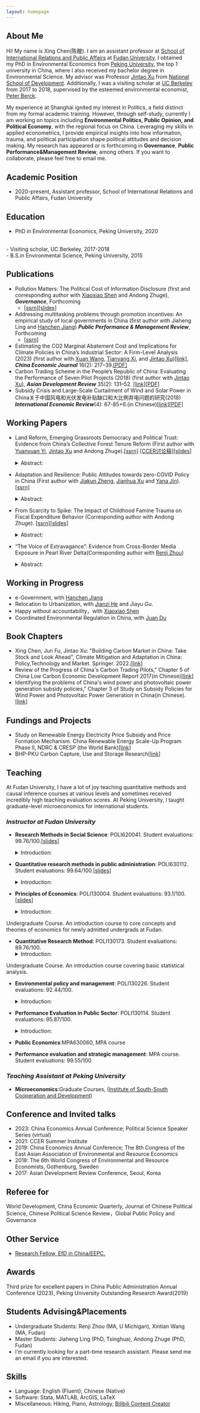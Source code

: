 ```yaml
---
layout: homepage
---
```


## About Me

Hi! My name is Xing Chen(陈醒). I am an assistant professor at [School of International Relations and Public Affairs](https://sirpa.fudan.edu.cn/) at [Fudan University](https://www.fudan.edu.cn/en/). I obtained my PhD in Environmental Economics from [Peking University](https://english.pku.edu.cn/), the top 1 university in China, where I also received my bachelor degree in Environmental Science. My advisor was Professor [Jintao Xu](https://en.nsd.pku.edu.cn/faculty/fulltime/x/239550.htm) from [National School of Development](https://en.nsd.pku.edu.cn/aboutus/about/index.htm). Additionally, I was a visiting scholar at [UC Berkeley](https://are.berkeley.edu/) from 2017 to 2018, supervised by the esteemed environmental economist, [Peter Berck](https://are.berkeley.edu/users/peter-berck).

My experience at Shanghai ignited my interest in Politics, a field distinct from my formal academic training. However, through self-study, currently I am working on topics including **Environmental Politics, Public Opinion, and Political Economy**, with the regional focus on China. Leveraging my skills in applied econometrics, I provide empirical insights into how information, trauma, and political participation shape political attitudes and decision making. My research has appeared or is forthcoming in **Governance**, **Public Performance&Management Review**, among others. If you want to collaborate, please feel free to email me.

## Academic Position
-  2020-present, Assistant professor, School of International Relations and Public Affairs, Fudan University
 
## Education
- PhD in Environmental Economics, Peking University, 2020
<br>
- Visiting scholar, UC Berkeley, 2017-2018
<br>
- B.S.in Environmental Science, Peking University, 2015



## Publications
- Pollution Matters: The Political Cost of Information Disclosure (first and corresponding author with [Xiaoxiao Shen](https://xiaoxiaoshen.co/) and Andong Zhuge),  ***Governance***, Forthcoming
  - [[ssrn]](https://papers.ssrn.com/sol3/papers.cfm?abstract_id=4486089)[[slides]](https://www.dropbox.com/scl/fi/vzt8thgaaq263f3ta75h5/Disclosure_Trust_xingchen.pdf?rlkey=j56g1b6pschyeu19hyk528hmk&dl=0)
- Addressing multitasking problems through promotion incentives: An empirical study of local governments in China (first author with Jiaheng Ling and [Hanchen Jiang](http://schpa.uibe.edu.cn/szdw/xxjs/dpa/409af343e573423d9fecc98e39474c7e.htm))
***Public Performance & Management Review***, Forthcoming
  - [[ssrn]](https://papers.ssrn.com/sol3/papers.cfm?abstract_id=4449612)
- Estimating the CO2 Marginal Abatement Cost and Implications for Climate Policies in China’s Industrial Sector: A Firm-Level Analysis (2023) (first author with [Xuan Wang](https://sites.google.com/umich.edu/xuanwang/home), [Tianyang Xi](https://www.xitianyang.com/), and [Jintao Xu](https://en.nsd.pku.edu.cn/faculty/fulltime/x/239550.htm))[[link]](https://www.tandfonline.com/doi/abs/10.1080/17538963.2023.2244281), ***China Economic Journal*** 16(2): 217–39.[[PDF]](https://www.dropbox.com/scl/fi/gr3vm1ktbbhjp03tt9elj/Estimating-the-CO2-marginal-abatement-cost-and-implications-for-climate-policies-in-China-s-industrial-sector-A-firm-level-analysis.pdf?rlkey=onayf0x48pwa3tymmfw2seom5&dl=0)
- Carbon Trading Scheme in the People’s Republic of China: Evaluating the Performance of Seven Pilot Projects (2018) (first author with [Jintao Xu](https://en.nsd.pku.edu.cn/faculty/fulltime/x/239550.htm)), ***Asian Development Review*** 35(2): 131–52. [[link]](https://direct.mit.edu/adev/article/35/2/131/9958/Carbon-Trading-Scheme-in-the-People-s-Republic-of)[[PDF]](https://www.dropbox.com/scl/fi/i9uh9jhm752v6jiooa93r/1.ADR.pdf?rlkey=zje9pc6y9tl5eqqq2pwmvwxe4&dl=0)
- Subsidy Crisis and Large-Scale Curtailment of Wind and Solar Power in China关于中国风电和光伏发电补贴缺口和大比例弃电问题的研究(2018) ***International Economic Review***(4): 67-85+6.(in Chinese)[[link]](https://oversea.cnki.net/KCMS/detail/detail.aspx?dbcode=CJFD&dbname=CJFDLAST2018&filename=GJPP201804005&uniplatform=OVERSEA&v=MY23A1ckSLSZTyb5XPa4j7QkPXk3Y_fQJAJsdN2Jp5kwko9MWWXZVS7HRJIIzrBd)[[PDF]](https://www.dropbox.com/scl/fi/hrryf7cbds9y7ppkarfr2/2..pdf?rlkey=pl94l7x84ecwsjk6zj76z2clh&dl=0)


## Working Papers
- Land Reform, Emerging Grassroots Democracy and Political Trust: Evidence from China’s Collective Forest Tenure Reform (First author  with [Yuanyuan Yi](https://nsd.pku.edu.cn/szdw/yjyxl/y6/515466.htm#), [Jintao Xu](https://nsd.pku.edu.cn/szdw/qzjs/x/262188.htm) and Andong Zhuge).[[ssrn]](https://papers.ssrn.com/sol3/papers.cfm?abstract_id=4569967) [[CCER讨论稿]](https://nsd.pku.edu.cn/cbw/tlg1/tlg2023/532016.htm)[[slides]](https://www.dropbox.com/scl/fi/o7tx7fdd3x5c5ai8t8bb9/democracy.pdf?rlkey=qrj4w4arrqbkjodd9td8wq86d&dl=0)
  <details><summary>Abstract:</summary>
   This study explores how the application of democratic rule in land reform decision-making process determines villagers’ political trust towards different levels of the cadres in rural China. Based on analyses of a two-period household survey, we find that in China’s most recent Collective Forest Tenure Reform, the use of democratic rule improves villagers’ trust for town and county cadres, whereas the impact on trust towards village cadres is only significant for the highest democraticness that involves mass participation. This pattern of trust is partly explained by that the democratic process helped decrease the unresolved inter-village forestland disputes which usually requires town or county level cadres’ intervene, whilst there seems no such impact on the within-village land disputes. Heterogeneity analyses show that democratic decision-making has a more pronounced effect in improving trust for villagers with lower income, and those without affiliation with the Chinese Communist Party (CCP) or to the village committee. Our results provide the first evidence that Chinese people perceive democracy not only as a way to select their leaders, but also ways for ordinary people to participate in public affairs and present their opinions in decision-making process to influence local cadres’ accountability.
   </details>

- Adaptation and Resilience: Public Attitudes towards zero-COVID Policy in China
 (First author  with [Jiakun Zheng](https://scholar.google.com/citations?hl=zh-CN&user=c-6NWRcAAAAJ), [Jianhua Xu](https://www.ghd.pku.edu.cn/English/People/Faculty_fe5100f8d50a4875a92ad8991380a172/X_fe5100f8d50a4875a92ad8991380a172/XUjianhua/index.blk.htm) and [Yana Jin](http://scholar.pku.edu.cn/yjin/bio)). [[ssrn]](https://papers.ssrn.com/sol3/papers.cfm?abstract_id=4667162)
  <details><summary>Abstract:</summary>
   Understanding citizen compliance in rapidly evolving policy environment is crucial for assessing the effectiveness of public health strategies, especially in scenarios like the COVID-19 pandemic. This study investigates the dynamics of public opinion regarding the shift from zero-COVID policy to live-with-COVID policy, utilizing a two-wave panel survey conducted in August 2022 and January 2023 in China. We find substantial support for zero-COVID initially (79.42%), which persisted significantly (45.73%) after policy relaxation. Sociodemographic factors demonstrated limited impact on policy support, with the exception of iOS users. Moreover, individuals’ attitudes toward policies are associated with their perceived cost and benefit of COVID policies. This indicates that people are actively assessing the impact of each policy on their personal lives rather than passively accepting government directives, and this also nullifies the self-sensor hypothesis. Additionally, the correlation between the severity of COVID-19 symptoms and support for the zero-COVID policy highlights the impact of personal experience on public opinion. These results reveal the heterogeneous preferences towards zero-COVID policies in China.
  </details>

- From Scarcity to Spike: The Impact of Childhood Famine Trauma on Fiscal Expenditure Behavior (Corresponding author with Andong Zhuge). [[ssrn]](https://papers.ssrn.com/sol3/papers.cfm?abstract_id=4646240)[[slides]](https://www.dropbox.com/scl/fi/t819mhqoujxse6sr7pw0s/trauma.pdf?rlkey=a9t50sj9rtcagp90wfre37dfj&dl=0) 
  <details><summary>Abstract:</summary>
   This study delves into the understudied nexus between officials’ personal trauma experiences and their fiscal decision-making, with a particular emphasis on childhood famine experiences and the inclination toward fiscal conservatism. Using data from Chinese cities spanning 2008 to 2018, we find that officials imprinted with childhood famine trauma demonstrate a significant increase in Year-End Spending Spikes (YESS), a phenomenon characterized by a rush to exhaust surplus budgets at year end due to “use it or lose it” budget rule. This behavior correlates with a decrease in both GDP growth rate and fiscal efficiency. Furthermore, the imprint effect is pronounced among officials who endured famine between ages 3 to 8, suggesting a critical window of impressionable years. Moreover, working in cities less reliant on financial transfers, and extensive local networks accentuate this effect. We further explore the psychological mechanisms, highlighting a correlation between mild depression and fiscal behavior, thus providing new insights into the profound and enduring effects of early trauma on public financial management.
  </details>

- “The Voice of Extravagance”: Evidence from Cross-Border Media Exposure in Pearl River Delta(Corresponding author with [Renji Zhou](https://ii.umich.edu/ii/people/all/r/renjizh.html))
    <details><summary>Abstract:</summary>
   This study investigates the long-term impact of non-political media on political attitudes, utilizing the accidental introduction of cross-border television signals in early 1980s China as a natural experiment. Our findings reveal that rural residents in counties with stronger reception of Hong Kong’s free-to-air TV (HKTV), particularly TVB, exhibit lower political trust in local governments. This effect persists for two decades, and is predominantly observed among heavy TV viewers – cohorts who were exposed to HKTV during their adolescence. Regarding possible mechanisms, we find that individuals exposed to entertainment television in their formative years tend to be more civic-minded as adults. They demonstrate heightened awareness of social issues, yet their general cognitive sophistication does not correspondingly increase. This study contributes to understanding the subtle yet significant impact of entertainment media on political perceptions and civic engagement.
  </details>
  
## Working in Progress
- e-Government, with [Hanchen Jiang](http://schpa.uibe.edu.cn/szdw/xxjs/dpa/409af343e573423d9fecc98e39474c7e.htm)
- Relocation to Urbanization, with [Jianzi He](https://igpp.fudan.edu.cn/igppen/e6/02/c20933a386562/page.htm) and Jiayu Gu.
- Happy without accountability，with [Xiaoxiao Shen](https://xiaoxiaoshen.co/)
- Coordinated Environmental Regulation in China, with [Juan Du](https://faculty.ecnu.edu.cn/_s35/dj2_23449/main.psp)
  
## Book Chapters
- Xing Chen, Jun Fu, Jintao Xu: "Building Carbon Market in China: Take Stock and Look Ahead", Climate Mitigation and Adaptation in China: Policy,Technology and Market.  Springer. 2022.[[link]](https://link.springer.com/book/10.1007/978-981-16-4310-1)
- Review of the Progress of China's Carbon Trading Pilots," Chapter 5 of China Low Carbon Economic Development Report 2017(in Chinese)[[link]](https://www.pishu.com.cn/skwx_ps/bookdetail?SiteID=14&ID=9313611)
- Identifying the problems of China's wind power and photovoltaic power generation subsidy policies," Chapter 3 of Study on Subsidy Policies for Wind Power and Photovoltaic Power Generation in China(in Chinese).[[link]](http://www.csspw.com.cn/booksdetail_15923_2075299_0.jhtml)


## Fundings and Projects
- Study on Renewable Energy Electricity Price Subsidy and Price Formation Mechanism. China Renewable Energy Scale-Up Program Phase II, NDRC & CRESP (the World Bank)[[link]](https://projects.worldbank.org/en/projects-operations/project-detail/P127033?lang=en)
- BHP-PKU Carbon Capture, Use and Storage Research[[link]](https://www.nsd.pku.edu.cn/ccus/ccus/project/271707.htm)


## Teaching
At Fudan University, I have a lot of joy teaching quantitative methods and causal inference courses at various levels and sometimes received incredibly high teaching evaluation scores. At Peking University, I taught graduate-level microeconomics for international students. 
### *Instructor at Fudan University*
- **Research Methods in Social Science**: POLI620041. Student evaluations: 99.76/100.[[slides](https://www.dropbox.com/scl/fo/v3s13hmyw4n4zntshz8lj/h?rlkey=e3he03k7m7b3hhcpzev13dgop&dl=0)]
  <details><summary>Introduction:</summary>
  Graduate Course. This course will prepare newly admitted graduate students for other quantitative analysis courses offered in the Politics/Public Administration department and elsewhere. Students will learn basic probability and statistics, as well as programming using Stata. Course is equivalent to intermediate econometrics, covering cross-sectional data analysis.
  </details>
- **Quantitative research methods in public administration**: POLI630112. Student evaluations: 99.64/100.[[slides](https://www.dropbox.com/scl/fo/8zw2nzi5oc29eu37pu59i/h?rlkey=ygr5qgwlmpqlsj7a9kjy1c6a3&dl=0)]
  <details><summary>Introduction:</summary>
  Graduate Course. An advanced course covering panel data analysis, as well as techniques for causal inference and empirical strategy, including Difference-in-difference(DID), instrumental variable method (IV), regression discontinuity design(RDD), and synthetic control methond (SCM). Using data from published journal articles, students will learn how to clean data, create graphs and tables, and conduct basic statistical analysis.
   </details>

- **Principles of Economics**: POLI130004. Student evaluations: 93.1/100.[[slides](https://www.dropbox.com/scl/fo/4lr7infcxsp0vvcbgvrc3/h?rlkey=3qrszd8uhv2cd0j0guqcgwtt0&dl=0)]
  <details><summary>Introduction:</summary>
Undergraduate Course. An introduction course to core concepts and theories of economics for newly admitted undergrads at Fudan.
   </details>
  
- **Quantitative Research Method**: POLI130173. Student evaluations: 89.76/100.
    <details><summary>Introduction:</summary>
 Undergraduate Course. An introduction course covering basic statistical analysis. 
   </details>
   
- **Environmental policy and management**: POLI130226. Student evaluations: 92.44/100.
  <details><summary>Introduction:</summary>
  Undergraduate Course. This course provides an overview of China's environmental governance since 2000. By introducing the microeconomic foundations of environmental policies, analyzing China's pollution control efforts, and examining the impacts of environmental regulation, this course aims to equip students with the knowledge about the policy design and implementation in addressing future environmental challenges.
   </details>
  
- **Performance Evaluation in Public Sector**: POLI130114. Student evaluations: 95.87/100.
  <details><summary>Introduction:</summary>
  Undergraduate Course. An introductory course for causal inference and policy evaluation techniques in the context of China governance.
   </details>
- **Public Economics**:MPA630060, MPA course
- **Performance evaluation and strategic management**: MPA course. Student evaluations: 99.55/100

### *Teaching Assistant at Peking University*
-  **Microeconomics**:Graduate Courses, ([Institute of South-South Cooperation and Development](https://www.isscad.pku.edu.cn/))

## Conference and Invited talks
- 2023: China Economics Annual Conference; Political Science Speaker Series (virtual)
- 2021: CCER Summer Institute
- 2019: China Economics Annual Conference; The 8th Congress of the East Asian Association of Environmental and Resource Economics
- 2018: The 6th World Congress of Environmental and Resource Economists, Gothenburg, Sweden
- 2017: Asian Development Review Conference, Seoul, Korea

## Referee for
World Development, China Economic Quarterly, Journal of Chinese Political Science, Chinese Political Science Review，Global Public Policy and Governance

## Other Service
- [Research Fellow, EfD in China/EEPC.](https://www.efdinitiative.org/about-efd/people/chen-xing)
  
## Awards
Third prize for excellent papers in China Public Administration Annual Conference (2023), Peking University Outstanding Research Award(2019)


## Students Advising&Placements
- Undergraduate Students: Renji Zhou (MA, U Michigan), Xintian Wang (MA, Fudan) 
- Master Students: Jiaheng Ling (PhD, Tsinghua), Andong Zhuge (PhD, Fudan)
- I’m currently looking for a part-time research assistant. Please send me an email if you are interested.
  
## Skills
- Language: English (Fluent); Chinese (Native)
- Software: Stata, MATLAB, ArcGIS, LaTeX
- Miscellaneous: Hiking, Piano, Astrology, [Bilibili Content Creator](https://space.bilibili.com/5577989?spm_id_from=333.337.0.0)
